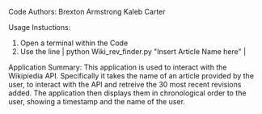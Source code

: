 Code Authors:
Brexton Armstrong
Kaleb Carter


Usage Instuctions:
1. Open a terminal within the Code
2. Use the line | python Wiki_rev_finder.py "Insert Article Name here" |


Application Summary:
This application is used to interact with the Wikipiedia API.
Specifically it takes the name of an article provided by the user,
to interact with the API and retreive the 30 most recent revisions added.
The application then displays them in chronological order to the user,
showing a timestamp and the name of the user.
